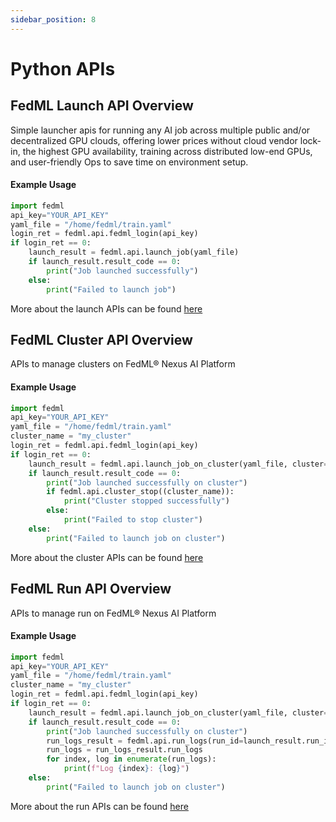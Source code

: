 ```yaml
---
sidebar_position: 8
---
```


# Python APIs

## FedML Launch API Overview

Simple launcher apis for running any AI job across multiple public and/or decentralized GPU clouds, offering lower prices without cloud vendor lock-in, the highest GPU availability, training across distributed low-end GPUs, and user-friendly Ops to save time on environment setup.

#### Example Usage

```python
import fedml
api_key="YOUR_API_KEY"
yaml_file = "/home/fedml/train.yaml"
login_ret = fedml.api.fedml_login(api_key)
if login_ret == 0:
    launch_result = fedml.api.launch_job(yaml_file)
    if launch_result.result_code == 0:
        print("Job launched successfully")
    else:
        print("Failed to launch job")
```

More about the launch APIs can be found [here](../open-source/api/api-launch#launch-apis)

## FedML Cluster API Overview

APIs to manage clusters on FedML® Nexus AI Platform

#### Example Usage

```python
import fedml
api_key="YOUR_API_KEY"
yaml_file = "/home/fedml/train.yaml"
cluster_name = "my_cluster"
login_ret = fedml.api.fedml_login(api_key)
if login_ret == 0:
    launch_result = fedml.api.launch_job_on_cluster(yaml_file, cluster=cluster_name)
    if launch_result.result_code == 0:
        print("Job launched successfully on cluster")
        if fedml.api.cluster_stop((cluster_name)):
            print("Cluster stopped successfully")
        else:
            print("Failed to stop cluster")
    else:
        print("Failed to launch job on cluster")
```

More about the cluster APIs can be found [here](../open-source/api/api-launch#cluster-apis)

## FedML Run API Overview

APIs to manage run on FedML® Nexus AI Platform

#### Example Usage

```python
import fedml
api_key="YOUR_API_KEY"
yaml_file = "/home/fedml/train.yaml"
cluster_name = "my_cluster"
login_ret = fedml.api.fedml_login(api_key)
if login_ret == 0:
    launch_result = fedml.api.launch_job_on_cluster(yaml_file, cluster=cluster_name)
    if launch_result.result_code == 0:
        print("Job launched successfully on cluster")
        run_logs_result = fedml.api.run_logs(run_id=launch_result.run_id)
        run_logs = run_logs_result.run_logs
        for index, log in enumerate(run_logs):
            print(f"Log {index}: {log}") 
    else:
        print("Failed to launch job on cluster")
```

More about the run APIs can be found [here](../open-source/api/api-launch#run-apis)
